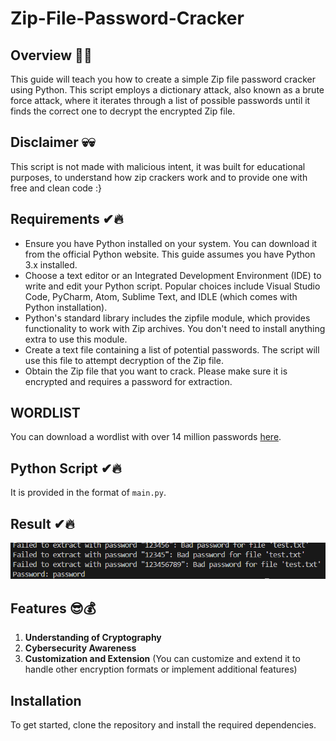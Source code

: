 # Zip-File-Password-Cracker

## Overview 👀🎯
This guide will teach you how to create a simple Zip file password cracker using Python. This script employs a dictionary attack, also known as a brute force attack, where it iterates through a list of possible passwords until it finds the correct one to decrypt the encrypted Zip file.

## Disclaimer 💀💀
This script is not made with malicious intent, it was built for educational purposes, to understand how zip crackers work and to provide one with free and clean code :}

## Requirements ✔🔥
- Ensure you have Python installed on your system. You can download it from the official Python website. This guide assumes you have Python 3.x installed.
- Choose a text editor or an Integrated Development Environment (IDE) to write and edit your Python script. Popular choices include Visual Studio Code, PyCharm, Atom, Sublime Text, and IDLE (which comes with Python installation).
- Python's standard library includes the zipfile module, which provides functionality to work with Zip archives. You don't need to install anything extra to use this module.
- Create a text file containing a list of potential passwords. The script will use this file to attempt decryption of the Zip file.
- Obtain the Zip file that you want to crack. Please make sure it is encrypted and requires a password for extraction.

## WORDLIST
You can download a wordlist with over 14 million passwords [here]("https://github.com/TrollSkull/ZipCracker/releases/download/wordlist/wordlist.txt").


## Python Script  ✔🔥
It is provided in the format of `main.py`. 

## Result ✔🔥
<div> 
       <img src="https://github.com/Kumarabhijeet1608/Zip-File-Password-Cracker/blob/main/1.png" /> 
     </div>  

## Features 😎💰

1. **Understanding of Cryptography**
2. **Cybersecurity Awareness**
3. **Customization and Extension** (You can customize and extend it to handle other encryption formats or implement additional features)

## Installation
To get started, clone the repository and install the required dependencies.

